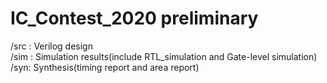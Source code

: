 # IC_Contest_2020 preliminary
/src : Verilog design  
/sim : Simulation results(include RTL_simulation and Gate-level simulation)  
/syn: Synthesis(timing report and area report)  
